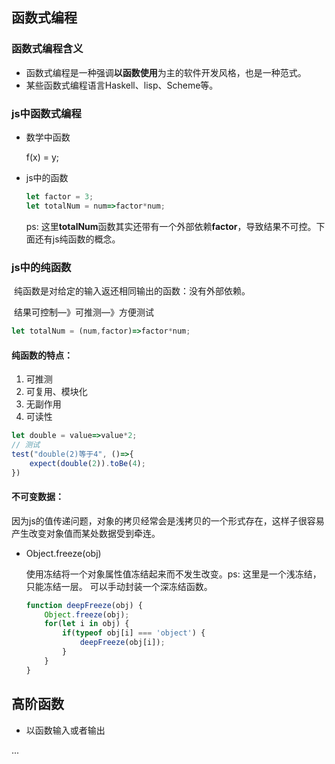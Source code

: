 ## 函数式编程

### 函数式编程含义

- 函数式编程是一种强调**以函数使用**为主的软件开发风格，也是一种范式。
- 某些函数式编程语言Haskell、lisp、Scheme等。



### js中函数式编程

- 数学中函数

  f(x) = y;

- js中的函数

  ```javascript
  let factor = 3;
  let totalNum = num=>factor*num;
  ```

  ps: 这里**totalNum**函数其实还带有一个外部依赖**factor**，导致结果不可控。下面还有js纯函数的概念。



### js中的纯函数

​	纯函数是对给定的输入返还相同输出的函数：没有外部依赖。

​	结果可控制—》可推测—》方便测试

```javascript
let totalNum = (num,factor)=>factor*num;
```

#### 纯函数的特点：

1. 可推测
2. 可复用、模块化
3. 无副作用
4. 可读性

```javascript
let double = value=>value*2;
// 测试
test("double(2)等于4", ()=>{
    expect(double(2)).toBe(4);
})
```

#### 不可变数据：

因为js的值传递问题，对象的拷贝经常会是浅拷贝的一个形式存在，这样子很容易产生改变对象值而某处数据受到牵连。

- Object.freeze(obj)

  使用冻结将一个对象属性值冻结起来而不发生改变。ps: 这里是一个浅冻结，只能冻结一层。 可以手动封装一个深冻结函数。

  ```javascript
  function deepFreeze(obj) {
      Object.freeze(obj);
      for(let i in obj) {
          if(typeof obj[i] === 'object') {
              deepFreeze(obj[i]);
          }
      }
  }
  ```



## 高阶函数

- 以函数输入或者输出

...